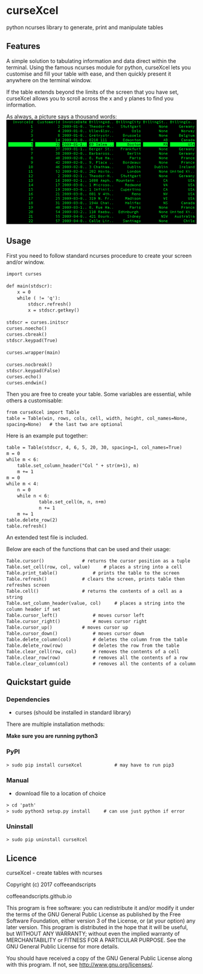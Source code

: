 # curseXcel
python ncurses library to generate, print and manipulate tables

## Features
A simple solution to tabulating information and data direct within the terminal. Using the famous ncurses module for python, curseXcel lets you customise and fill your table with ease, and then quickly present it anywhere on the terminal window.

If the table extends beyond the limits of the screen that you have set, curseXcel allows you to scroll across the x and y planes to find you information.

As always, a picture says a thousand words:
![Screenshot](https://raw.githubusercontent.com/coffeeandscripts/curseXcel/master/example.png "curseXcel example")

## Usage
First you need to follow standard ncurses procedure to create your screen and/or window.
~~~
import curses

def main(stdscr):
	x = 0
	while ( != 'q'):
		stdscr.refresh()
		x = stdscr.getkey()

stdscr = curses.initscr
curses.noecho()
curses.cbreak()
stdscr.keypad(True)

curses.wrapper(main)

curses.nocbreak()
stdscr.keypad(False)
curses.echo()
curses.endwin()
~~~

Then you are free to create your table. Some variables are essential, while others a customisable:
~~~
from curseXcel import Table
table = Table(win, rows, cols, cell, width, height, col_names=None, spacing=None)   # the last two are optional
~~~
Here is an example put together:
~~~
table = Table(stdscr, 4, 6, 5, 20, 30, spacing=1, col_names=True)
m = 0
while m < 6:
	table.set_column_header("Col " + str(m+1), m)
	m += 1
m = 0
while m < 4:
	n = 0
	while n < 6:
    		table.set_cell(m, n, n+m)
    		n += 1
	m += 1
table.delete_row(2)
table.refresh()
~~~

An extended test file is included.

Below are each of the functions that can be used and their usage:
~~~
Table.cursor() 				# returns the cursor position as a tuple
Table.set_cell(row, col, value) 	# places a string into a cell
Table.print_table() 			# prints the table to the screen
Table.refresh() 			# clears the screen, prints table then refreshes screen
Table.cell() 				# returns the contents of a cell as a string
Table.set_column_header(value, col) 	# places a string into the column header if set
Table.cursor_left() 			# moves cursor left
Table.cursor_right() 			# moves cursor right
Table.cursor_up() 			# moves cursor up
Table.cursor_down() 			# moves cursor down
Table.delete_column(col) 		# deletes the column from the table
Table.delete_row(row) 			# deletes the row from the table
Table.clear_cell(row, col) 		# removes the contents of a cell
Table.clear_row(row) 			# removes all the contents of a row
Table.clear_column(col) 		# removes all the contents of a column
~~~
## Quickstart guide

### Dependencies

- curses (should be installed in standard library)

There are multiple installation methods:

**Make sure you are running python3**

### PyPI

~~~~
> sudo pip install curseXcel			# may have to run pip3
~~~~

### Manual

- download file to a location of choice

~~~~
> cd 'path'
> sudo python3 setup.py install		# can use just python if error
~~~~

### Uninstall

~~~
> sudo pip uninstall curseXcel
~~~

## Licence
curseXcel - create tables with ncurses

Copyright (c) 2017 coffeeandscripts

coffeeandscripts.github.io

This program is free software: you can redistribute it and/or modify it under the terms of the GNU General Public License as published by the Free Software Foundation, either version 3 of the License, or (at your option) any later version. This program is distributed in the hope that it will be useful, but WITHOUT ANY WARRANTY; without even the implied warranty of MERCHANTABILITY or FITNESS FOR A PARTICULAR PURPOSE. See the GNU General Public License for more details.

You should have received a copy of the GNU General Public License along with this program. If not, see http://www.gnu.org/licenses/.
